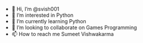 - 👋 Hi, I’m @svish001
- 👀 I’m interested in Python
- 🌱 I’m currently learning Python
- 💞️ I’m looking to collaborate on Games Programming
- 📫 How to reach me Sumeet Vishwakarma

<!---
svishk292/svishk292 is a ✨ special ✨ repository because its `README.md` (this file) appears on your GitHub profile.
You can click the Preview link to take a look at your changes.
--->
